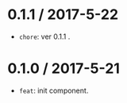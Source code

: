 0.1.1 / 2017-5-22
==================
* `chore`: ver 0.1.1 .

0.1.0 / 2017-5-21
==================
* `feat`: init component.